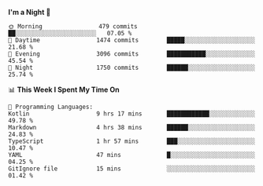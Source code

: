 <!--START_SECTION:waka-->
**I'm a Night 🦉** 

```text
🌞 Morning                479 commits         ██░░░░░░░░░░░░░░░░░░░░░░░   07.05 % 
🌆 Daytime                1474 commits        █████░░░░░░░░░░░░░░░░░░░░   21.68 % 
🌃 Evening                3096 commits        ███████████░░░░░░░░░░░░░░   45.54 % 
🌙 Night                  1750 commits        ██████░░░░░░░░░░░░░░░░░░░   25.74 % 
```


📊 **This Week I Spent My Time On** 

```text
💬 Programming Languages: 
Kotlin                   9 hrs 17 mins       ████████████░░░░░░░░░░░░░   49.78 % 
Markdown                 4 hrs 38 mins       ██████░░░░░░░░░░░░░░░░░░░   24.83 % 
TypeScript               1 hr 57 mins        ███░░░░░░░░░░░░░░░░░░░░░░   10.47 % 
YAML                     47 mins             █░░░░░░░░░░░░░░░░░░░░░░░░   04.25 % 
GitIgnore file           15 mins             ░░░░░░░░░░░░░░░░░░░░░░░░░   01.42 % 
```


<!--END_SECTION:waka-->
